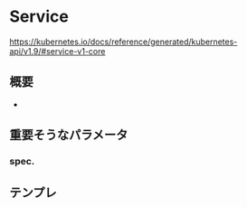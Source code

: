 
# Service

https://kubernetes.io/docs/reference/generated/kubernetes-api/v1.9/#service-v1-core

## 概要

- 

## 重要そうなパラメータ

### spec.



## テンプレ

```yaml

```